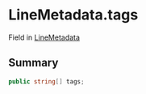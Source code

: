 # LineMetadata.tags

Field in [LineMetadata](/docs/api/csharp/yarn.unity.unitylocalization.linemetadata.md)

## Summary



```csharp
public string[] tags;
```

